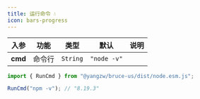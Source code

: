 ```yaml
---
title: 运行命令 💧
icon: bars-progress
---
```


入参|功能|类型|默认|说明
:-:|:-:|:-:|:-:|-
**cmd**|命令行|`String`|`"node -v"`

```js
import { RunCmd } from "@yangzw/bruce-us/dist/node.esm.js";

RunCmd("npm -v"); // "8.19.3"
```